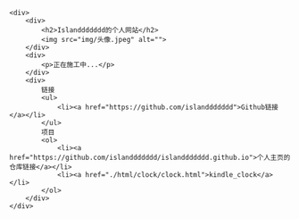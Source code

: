 
    <div>
        <div>
            <h2>Islanddddddd的个人网站</h2>
            <img src="img/头像.jpeg" alt="">
        </div>
        <div>
            <p>正在施工中...</p>
        </div>
        <div>
            链接
            <ul>
                <li><a href="https://github.com/islanddddddd">Github链接</a></li>
            </ul>
            项目
            <ol>
                <li><a href="https://github.com/islanddddddd/islanddddddd.github.io">个人主页的仓库链接</a></li>
                <li><a href="./html/clock/clock.html">kindle_clock</a></li>
            </ol>
        </div>
    </div>